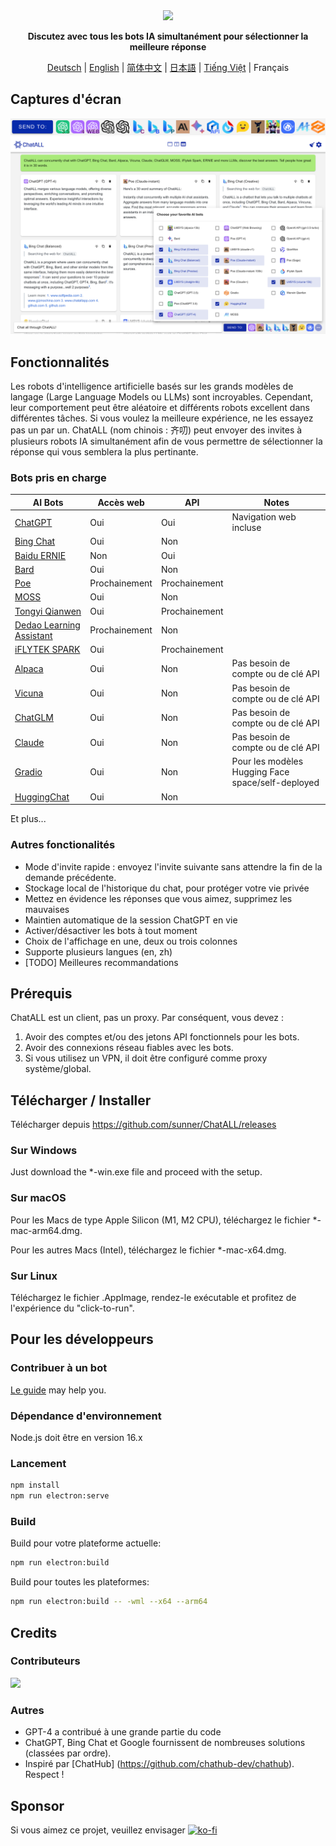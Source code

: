 <div align="center">
  <img src="src/assets/logo-cover.png" width=256></img>
  <p><strong>Discutez avec tous les bots IA simultanément pour sélectionner la meilleure réponse</strong></p>

[Deutsch](README_DE-DE.md) | [English](README.md) | [简体中文](README_ZH-CN.md) | [日本語](README_JA-JP.md) | [Tiếng Việt](README_VI-VN.md) | Français

</div>

## Captures d'écran

![Screenshot](screenshots/screenshot-2.png?raw=true)
![Screenshot](screenshots/screenshot-1.png?raw=true)

## Fonctionnalités

Les robots d'intelligence artificielle basés sur les grands modèles de langage (Large Language Models ou LLMs) sont incroyables. Cependant, leur comportement peut être aléatoire et différents robots excellent dans différentes tâches. Si vous voulez la meilleure expérience, ne les essayez pas un par un. ChatALL (nom chinois : 齐叨) peut envoyer des invites à plusieurs robots IA simultanément afin de vous permettre de sélectionner la réponse qui vous semblera la plus pertinante.

### Bots pris en charge

| AI Bots                                                      | Accès web     | API           | Notes                                             |
| ------------------------------------------------------------ | ------------- | ------------- | ------------------------------------------------- |
| [ChatGPT](https://chat.openai.com)                           | Oui           | Oui           | Navigation web incluse                            |
| [Bing Chat](https://www.bing.com/new)                        | Oui           | Non           |                                                   |
| [Baidu ERNIE](https://yiyan.baidu.com/)                      | Non           | Oui           |                                                   |
| [Bard](https://bard.google.com/)                             | Oui           | Non           |                                                   |
| [Poe](https://poe.com/)                                      | Prochainement | Prochainement |                                                   |
| [MOSS](https://moss.fastnlp.top/)                            | Oui           | Non           |                                                   |
| [Tongyi Qianwen](http://tongyi.aliyun.com/)                  | Oui           | Prochainement |                                                   |
| [Dedao Learning Assistant](https://ai.dedao.cn/)             | Prochainement | Non           |                                                   |
| [iFLYTEK SPARK](http://xinghuo.xfyun.cn/)                    | Oui           | Prochainement |                                                   |
| [Alpaca](https://crfm.stanford.edu/2023/03/13/alpaca.html)   | Oui           | Non           | Pas besoin de compte ou de clé API                |
| [Vicuna](https://lmsys.org/blog/2023-03-30-vicuna/)          | Oui           | Non           | Pas besoin de compte ou de clé API                |
| [ChatGLM](https://chatglm.cn/blog)                           | Oui           | Non           | Pas besoin de compte ou de clé API                |
| [Claude](https://www.anthropic.com/index/introducing-claude) | Oui           | Non           | Pas besoin de compte ou de clé API                |
| [Gradio](https://gradio.app/)                                | Oui           | Non           | Pour les modèles Hugging Face space/self-deployed |
| [HuggingChat](https://huggingface.co/chat/)                  | Oui           | Non           |                                                   |

Et plus...

### Autres fonctionalités

- Mode d'invite rapide : envoyez l'invite suivante sans attendre la fin de la demande précédente.
- Stockage local de l'historique du chat, pour protéger votre vie privée
- Mettez en évidence les réponses que vous aimez, supprimez les mauvaises
- Maintien automatique de la session ChatGPT en vie
- Activer/désactiver les bots à tout moment
- Choix de l'affichage en une, deux ou trois colonnes
- Supporte plusieurs langues (en, zh)
- [TODO] Meilleures recommandations

## Prérequis

ChatALL est un client, pas un proxy. Par conséquent, vous devez :

1. Avoir des comptes et/ou des jetons API fonctionnels pour les bots.
2. Avoir des connexions réseau fiables avec les bots.
3. Si vous utilisez un VPN, il doit être configuré comme proxy système/global.

## Télécharger / Installer

Télécharger depuis https://github.com/sunner/ChatALL/releases

### Sur Windows

Just download the \*-win.exe file and proceed with the setup.

### Sur macOS

Pour les Macs de type Apple Silicon (M1, M2 CPU), téléchargez le fichier \*-mac-arm64.dmg.

Pour les autres Macs (Intel), téléchargez le fichier \*-mac-x64.dmg.

### Sur Linux

Téléchargez le fichier .AppImage, rendez-le exécutable et profitez de l'expérience du "click-to-run".

## Pour les développeurs

### Contribuer à un bot

[Le guide](https://github.com/sunner/ChatALL/wiki/%E5%A6%82%E4%BD%95%E6%B7%BB%E5%8A%A0%E4%B8%80%E4%B8%AA%E6%96%B0%E7%9A%84-AI-%E5%AF%B9%E8%AF%9D%E6%9C%BA%E5%99%A8%E4%BA%BA) may help you.

### Dépendance d'environnement

Node.js doit être en version 16.x

### Lancement

```bash
npm install
npm run electron:serve
```

### Build

Build pour votre plateforme actuelle:

```bash
npm run electron:build
```

Build pour toutes les plateformes:

```bash
npm run electron:build -- -wml --x64 --arm64
```

## Credits

### Contributeurs

<a href="https://github.com/sunner/ChatALL/graphs/contributors">
  <img src="https://contrib.rocks/image?repo=sunner/ChatALL" />
</a>

### Autres

- GPT-4 a contribué à une grande partie du code
- ChatGPT, Bing Chat et Google fournissent de nombreuses solutions (classées par ordre).
- Inspiré par [ChatHub] (https://github.com/chathub-dev/chathub). Respect !

## Sponsor

Si vous aimez ce projet, veuillez envisager [![ko-fi](https://ko-fi.com/img/githubbutton_sm.svg)](https://ko-fi.com/F1F8KZJGJ)

